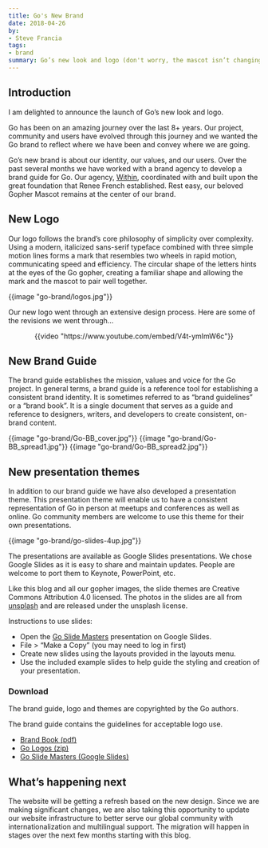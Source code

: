 ```yaml
---
title: Go's New Brand
date: 2018-04-26
by:
- Steve Francia
tags:
- brand
summary: Go’s new look and logo (don't worry, the mascot isn’t changing!).
---
```


## Introduction

I am delighted to announce the launch of Go’s new look and logo.

Go has been on an amazing journey over the last 8+ years. Our project, community
and users have evolved through this journey and we wanted the Go brand to
reflect where we have been and convey where we are going.

Go’s new brand is about our identity, our values, and our users. Over the past
several months we have worked with a brand agency to develop a brand guide for
Go. Our agency, [Within](http://within.us/), coordinated with and built upon
the great foundation that Renee French established. Rest easy, our beloved
Gopher Mascot remains at the center of our brand.

## New Logo

Our logo follows the brand’s core philosophy of simplicity over complexity.
Using a modern, italicized sans-serif typeface combined with three simple motion
lines forms a mark that resembles two wheels in rapid motion, communicating
speed and efficiency. The circular shape of the letters hints at the eyes of the
Go gopher, creating a familiar shape and allowing the mark and the mascot to
pair well together.

{{image "go-brand/logos.jpg"}}

Our new logo went through an extensive design process. Here are some of the
revisions we went through…

<div><center>
{{video "https://www.youtube.com/embed/V4t-ymImW6c"}}
</center></div>

## New Brand Guide

The brand guide establishes the mission, values and voice for the Go project. In
general terms, a brand guide is a reference tool for establishing a consistent
brand identity. It is sometimes referred to as “brand guidelines” or a “brand
book”. It is a single document that serves as a guide and reference to
designers, writers, and developers to create consistent, on-brand content.

{{image "go-brand/Go-BB_cover.jpg"}}
{{image "go-brand/Go-BB_spread1.jpg"}}
{{image "go-brand/Go-BB_spread2.jpg"}}

## New presentation themes

In addition to our brand guide we have also developed a presentation theme. This
presentation theme will enable us to have a consistent representation of Go in
person at meetups and conferences as well as online. Go community members are
welcome to use this theme for their own presentations.

{{image "go-brand/go-slides-4up.jpg"}}

The presentations are available as Google Slides presentations. We chose Google
Slides as it is easy to share and maintain updates. People are welcome to port
them to Keynote, PowerPoint, etc.

Like this blog and all our gopher images,
the slide themes are Creative Commons Attribution 4.0 licensed.
The photos in the slides are all from
[unsplash](https://unsplash.com/) and are released under the unsplash license.

Instructions to use slides:

  - Open the [Go Slide Masters](/s/presentation-theme) presentation on Google Slides.
  - File > “Make a Copy” (you may need to log in first)
  - Create new slides using the layouts provided in the layouts menu.
  - Use the included example slides to help guide the styling and creation of your presentation.

### Download

The brand guide, logo and themes are copyrighted by the Go authors.

The brand guide contains the guidelines for acceptable logo use.

  - [Brand Book (pdf)](/s/brandbook)
  - [Go Logos (zip)](/s/logos)
  - [Go Slide Masters (Google Slides)](/s/presentation-theme)

## What’s happening next

The website will be getting a refresh based on the new design. Since we are
making significant changes, we are also taking this opportunity to update our
website infrastructure to better serve our global community with internationalization
and multilingual support. The migration will happen in stages over the
next few months starting with this blog.
